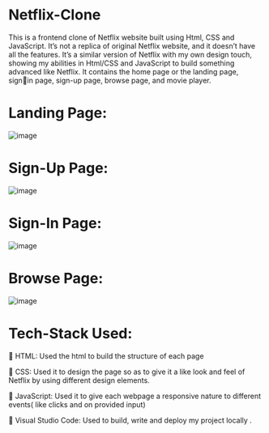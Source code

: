 # Netflix-Clone

  This is a frontend clone of Netflix website built using Html, CSS and JavaScript. It’s not a 
  replica of original Netflix website, and it doesn’t have all the features. It’s a similar version 
  of Netflix with my own design touch, showing my abilities in Html/CSS and JavaScript to 
  build something advanced like Netflix. It contains the home page or the landing page, signin page, 
  sign-up page, browse page, and movie player.

# Landing Page:
![image](https://user-images.githubusercontent.com/51323586/133648569-a6bb0389-b427-4487-94f9-3cc7721db899.png)

# Sign-Up Page:
![image](https://user-images.githubusercontent.com/51323586/133648779-ab0ccdcb-2e30-4b78-af8b-a70ba370a843.png)

# Sign-In Page:
![image](https://user-images.githubusercontent.com/51323586/133648926-07730d32-526e-41f5-9f8f-054ef2265b75.png)

# Browse Page:
![image](https://user-images.githubusercontent.com/51323586/133649051-735f9223-e2c7-4111-b73b-5ba782d498ca.png)


  
# Tech-Stack Used:

   HTML: Used the html to build the structure of each page
  
   CSS: Used it to design the page so as to give it a like look and feel of Netflix by using 
    different design elements.
    
   JavaScript: Used it to give each webpage a responsive nature to different events( like 
    clicks and on provided input)
    
   Visual Studio Code: Used to build, write and deploy my project locally .
  
